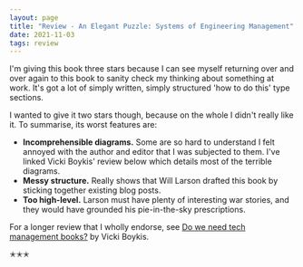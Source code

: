 ```yaml
---
layout: page
title: "Review - An Elegant Puzzle: Systems of Engineering Management"
date: 2021-11-03
tags: review
---
```


I'm giving this book three stars because I can see myself returning over and over again to this
book to sanity check my thinking about something at work. It's got a lot of simply written, simply structured
'how to do this' type sections. 

I wanted to give it two stars though, because on the whole I didn't really like it. To summarise, its worst features are:

- **Incomprehensible diagrams.** Some are so hard to understand I felt annoyed with the author and editor that I was subjected to them. I've linked Vicki Boykis' review below which details most of the terrible diagrams.
- **Messy structure.** Really shows that Will Larson drafted this book by sticking together existing blog posts.
- **Too high-level.** Larson must have plenty of interesting war stories, and they would have grounded his pie-in-the-sky prescriptions.  

For a longer review that I wholly endorse, see [Do we need tech management books?](https://vicki.substack.com/p/do-we-need-tech-management-books) by Vicki Boykis.

✭✭✭
